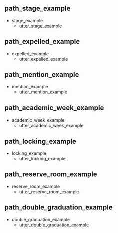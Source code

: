 ## path_stage_example
* stage_example
    - utter_stage_example

## path_expelled_example
* expelled_example
    - utter_expelled_example
    
## path_mention_example
* mention_example
    - utter_mention_example
    
## path_academic_week_example
* academic_week_example
    - utter_academic_week_example
    
## path_locking_example
* locking_example
    - utter_locking_example
    
## path_reserve_room_example
* reserve_room_example
    - utter_reserve_room_example

## path_double_graduation_example
* double_graduation_example
    - utter_double_graduation_example